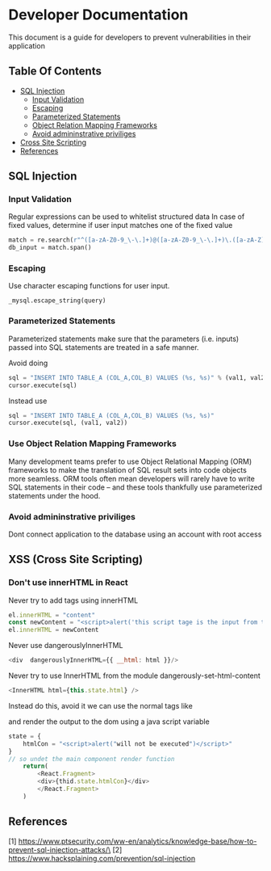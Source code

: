 # Developer Documentation 

This document is a guide for developers to prevent vulnerabilities in their application

## Table Of Contents

* [SQL Injection](#sqli)
    * [Input Validation](#inputval)
    * [Escaping](#escape)
    * [Parameterized Statements](#parameterize)
    * [Object Relation Mapping Frameworks](#orm)
    * [Avoid admininstrative priviliges](#admin)
* [Cross Site Scripting](#xss)
* [References](#references)


<a name="sqli" />

## SQL Injection

<a name="inputval" />

### Input Validation

Regular expressions can be used to whitelist structured data
In case of fixed values, determine if user input matches one of the fixed value

```python
match = re.search(r"^([a-zA-Z0-9_\-\.]+)@([a-zA-Z0-9_\-\.]+)\.([a-zA-Z]{2,5})$", user_email_input)
db_input = match.span()
```
<a name="escape" />

### Escaping 

Use character escaping functions for user input. 

```python
_mysql.escape_string(query)
```

<a name="parameterize" />

### Parameterized Statements

Parameterized statements make sure that the parameters (i.e. inputs) passed into SQL statements are treated in a safe manner.

Avoid doing 

```python
sql = "INSERT INTO TABLE_A (COL_A,COL_B) VALUES (%s, %s)" % (val1, val2)
cursor.execute(sql)
```

Instead use

```python
sql = "INSERT INTO TABLE_A (COL_A,COL_B) VALUES (%s, %s)"
cursor.execute(sql, (val1, val2))
```
<a name="orm" />

### Use Object Relation Mapping Frameworks

Many development teams prefer to use Object Relational Mapping (ORM) frameworks to make the translation of SQL result sets into code objects more seamless. ORM tools often mean developers will rarely have to write SQL statements in their code – and these tools thankfully use parameterized statements under the hood.  

<a name="admin" />

### Avoid admininstrative priviliges

Dont connect application to the database using an account with root access

<a name="xss" />

## XSS (Cross Site Scripting)

<a name="innerhtml" />

### Don't use innerHTML in React

Never try to add tags using innerHTML

```js
el.innerHTML = "content"
const newContent = "<script>alert('this script tage is the input from the user')</script>";
el.innerHTML = newContent
```

Never use dangerouslyInnerHTML

```js
<div  dangerouslyInnerHTML={{ __html: html }}/>
```

Never try to use InnerHTML from the module dangerously-set-html-content

```js
<InnerHTML html={this.state.html} />
```

Instead do this, avoid it we can use the normal tags like <div><span> and render the output to the dom using a java script variable

```js
state = {
    htmlCon = "<script>alert("will not be executed")</script>"
}
// so undet the main component render function 
    return(
        <React.Fragment>
        <div>{thid.state.htmlCon}</div>
        </React.Fragment>
    )
```




<a name="references" />

## References

[1] https://www.ptsecurity.com/ww-en/analytics/knowledge-base/how-to-prevent-sql-injection-attacks/\
[2] https://www.hacksplaining.com/prevention/sql-injection
